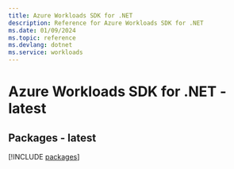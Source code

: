 ```yaml
---
title: Azure Workloads SDK for .NET
description: Reference for Azure Workloads SDK for .NET
ms.date: 01/09/2024
ms.topic: reference
ms.devlang: dotnet
ms.service: workloads
---
```

# Azure Workloads SDK for .NET - latest
## Packages - latest
[!INCLUDE [packages](workloads-index.md)]